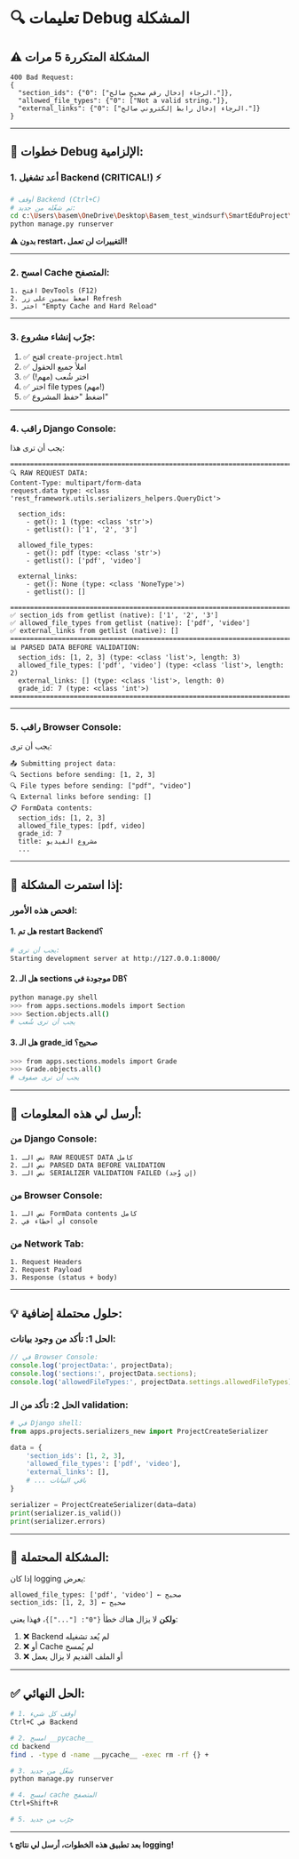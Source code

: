 # 🔍 **تعليمات Debug المشكلة**

## ⚠️ **المشكلة المتكررة 5 مرات**

```
400 Bad Request:
{
  "section_ids": {"0": ["الرجاء إدخال رقم صحيح صالح."]},
  "allowed_file_types": {"0": ["Not a valid string."]},
  "external_links": {"0": ["الرجاء إدخال رابط إلكتروني صالح."]}
}
```

---

## 🔧 **خطوات Debug الإلزامية:**

### **1. أعد تشغيل Backend (CRITICAL!)** ⚡

```bash
# أوقف Backend (Ctrl+C)
# ثم شغّله من جديد:
cd c:\Users\basem\OneDrive\Desktop\Basem_test_windsurf\SmartEduProject\backend
python manage.py runserver
```

**⚠️ بدون restart، التغييرات لن تعمل!**

---

### **2. امسح Cache المتصفح:**

```
1. افتح DevTools (F12)
2. اضغط بيمين على زر Refresh
3. اختر "Empty Cache and Hard Reload"
```

---

### **3. جرّب إنشاء مشروع:**

1. ✅ افتح `create-project.html`
2. ✅ املأ جميع الحقول
3. ✅ اختر شُعب (مهم!)
4. ✅ اختر file types (مهم!)
5. ✅ اضغط "حفظ المشروع"

---

### **4. راقب Django Console:**

يجب أن ترى هذا:

```
================================================================================
🔍 RAW REQUEST DATA:
Content-Type: multipart/form-data
request.data type: <class 'rest_framework.utils.serializers_helpers.QueryDict'>

  section_ids:
    - get(): 1 (type: <class 'str'>)
    - getlist(): ['1', '2', '3']
    
  allowed_file_types:
    - get(): pdf (type: <class 'str'>)
    - getlist(): ['pdf', 'video']
    
  external_links:
    - get(): None (type: <class 'NoneType'>)
    - getlist(): []

================================================================================
✅ section_ids from getlist (native): ['1', '2', '3']
✅ allowed_file_types from getlist (native): ['pdf', 'video']
✅ external_links from getlist (native): []
================================================================================
📊 PARSED DATA BEFORE VALIDATION:
  section_ids: [1, 2, 3] (type: <class 'list'>, length: 3)
  allowed_file_types: ['pdf', 'video'] (type: <class 'list'>, length: 2)
  external_links: [] (type: <class 'list'>, length: 0)
  grade_id: 7 (type: <class 'int'>)
================================================================================
```

---

### **5. راقب Browser Console:**

يجب أن ترى:

```
📤 Submitting project data:
🔍 Sections before sending: [1, 2, 3]
🔍 File types before sending: ["pdf", "video"]
🔍 External links before sending: []
📋 FormData contents:
  section_ids: [1, 2, 3]
  allowed_file_types: [pdf, video]
  grade_id: 7
  title: مشروع الفيديو
  ...
```

---

## 🚨 **إذا استمرت المشكلة:**

### **افحص هذه الأمور:**

#### **1. هل تم restart Backend؟**
```bash
# يجب أن ترى:
Starting development server at http://127.0.0.1:8000/
```

#### **2. هل الـ sections موجودة في DB؟**
```bash
python manage.py shell
>>> from apps.sections.models import Section
>>> Section.objects.all()
# يجب أن ترى شُعب
```

#### **3. هل الـ grade_id صحيح؟**
```bash
>>> from apps.sections.models import Grade
>>> Grade.objects.all()
# يجب أن ترى صفوف
```

---

## 📝 **أرسل لي هذه المعلومات:**

### **من Django Console:**

```
1. نص الـ RAW REQUEST DATA كامل
2. نص الـ PARSED DATA BEFORE VALIDATION
3. نص الـ SERIALIZER VALIDATION FAILED (إن وُجد)
```

### **من Browser Console:**

```
1. نص الـ FormData contents كامل
2. أي أخطاء في console
```

### **من Network Tab:**

```
1. Request Headers
2. Request Payload
3. Response (status + body)
```

---

## 💡 **حلول محتملة إضافية:**

### **الحل 1: تأكد من وجود بيانات:**
```javascript
// في Browser Console:
console.log('projectData:', projectData);
console.log('sections:', projectData.sections);
console.log('allowedFileTypes:', projectData.settings.allowedFileTypes);
```

### **الحل 2: تأكد من الـ validation:**
```python
# في Django shell:
from apps.projects.serializers_new import ProjectCreateSerializer

data = {
    'section_ids': [1, 2, 3],
    'allowed_file_types': ['pdf', 'video'],
    'external_links': [],
    # ... باقي البيانات
}

serializer = ProjectCreateSerializer(data=data)
print(serializer.is_valid())
print(serializer.errors)
```

---

## 🎯 **المشكلة المحتملة:**

إذا كان logging يعرض:
```
allowed_file_types: ['pdf', 'video'] ← صحيح
section_ids: [1, 2, 3] ← صحيح
```

**ولكن** لا يزال هناك خطأ `{"0": ["..."]}`، فهذا يعني:

1. ❌ Backend لم يُعد تشغيله
2. ❌ أو Cache لم يُمسح
3. ❌ أو الملف القديم لا يزال يعمل

---

## ✅ **الحل النهائي:**

```bash
# 1. أوقف كل شيء
Ctrl+C في Backend

# 2. امسح __pycache__
cd backend
find . -type d -name __pycache__ -exec rm -rf {} +

# 3. شغّل من جديد
python manage.py runserver

# 4. امسح cache المتصفح
Ctrl+Shift+R

# 5. جرّب من جديد
```

---

**📞 بعد تطبيق هذه الخطوات، أرسل لي نتائج logging!**
